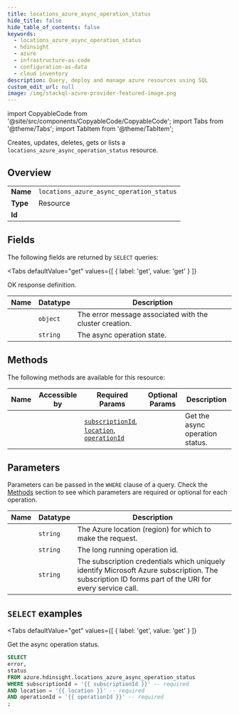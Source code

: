 ```yaml
--- 
title: locations_azure_async_operation_status
hide_title: false
hide_table_of_contents: false
keywords:
  - locations_azure_async_operation_status
  - hdinsight
  - azure
  - infrastructure-as-code
  - configuration-as-data
  - cloud inventory
description: Query, deploy and manage azure resources using SQL
custom_edit_url: null
image: /img/stackql-azure-provider-featured-image.png
---
```


import CopyableCode from '@site/src/components/CopyableCode/CopyableCode';
import Tabs from '@theme/Tabs';
import TabItem from '@theme/TabItem';

Creates, updates, deletes, gets or lists a <code>locations_azure_async_operation_status</code> resource.

## Overview
<table><tbody>
<tr><td><b>Name</b></td><td><code>locations_azure_async_operation_status</code></td></tr>
<tr><td><b>Type</b></td><td>Resource</td></tr>
<tr><td><b>Id</b></td><td><CopyableCode code="azure.hdinsight.locations_azure_async_operation_status" /></td></tr>
</tbody></table>

## Fields

The following fields are returned by `SELECT` queries:

<Tabs
    defaultValue="get"
    values={[
        { label: 'get', value: 'get' }
    ]}
>
<TabItem value="get">

OK response definition.

<table>
<thead>
    <tr>
    <th>Name</th>
    <th>Datatype</th>
    <th>Description</th>
    </tr>
</thead>
<tbody>
<tr>
    <td><CopyableCode code="error" /></td>
    <td><code>object</code></td>
    <td>The error message associated with the cluster creation.</td>
</tr>
<tr>
    <td><CopyableCode code="status" /></td>
    <td><code>string</code></td>
    <td>The async operation state.</td>
</tr>
</tbody>
</table>
</TabItem>
</Tabs>

## Methods

The following methods are available for this resource:

<table>
<thead>
    <tr>
    <th>Name</th>
    <th>Accessible by</th>
    <th>Required Params</th>
    <th>Optional Params</th>
    <th>Description</th>
    </tr>
</thead>
<tbody>
<tr>
    <td><a href="#get"><CopyableCode code="get" /></a></td>
    <td><CopyableCode code="select" /></td>
    <td><a href="#parameter-subscriptionId"><code>subscriptionId</code></a>, <a href="#parameter-location"><code>location</code></a>, <a href="#parameter-operationId"><code>operationId</code></a></td>
    <td></td>
    <td>Get the async operation status.</td>
</tr>
</tbody>
</table>

## Parameters

Parameters can be passed in the `WHERE` clause of a query. Check the [Methods](#methods) section to see which parameters are required or optional for each operation.

<table>
<thead>
    <tr>
    <th>Name</th>
    <th>Datatype</th>
    <th>Description</th>
    </tr>
</thead>
<tbody>
<tr id="parameter-location">
    <td><CopyableCode code="location" /></td>
    <td><code>string</code></td>
    <td>The Azure location (region) for which to make the request.</td>
</tr>
<tr id="parameter-operationId">
    <td><CopyableCode code="operationId" /></td>
    <td><code>string</code></td>
    <td>The long running operation id.</td>
</tr>
<tr id="parameter-subscriptionId">
    <td><CopyableCode code="subscriptionId" /></td>
    <td><code>string</code></td>
    <td>The subscription credentials which uniquely identify Microsoft Azure subscription. The subscription ID forms part of the URI for every service call.</td>
</tr>
</tbody>
</table>

## `SELECT` examples

<Tabs
    defaultValue="get"
    values={[
        { label: 'get', value: 'get' }
    ]}
>
<TabItem value="get">

Get the async operation status.

```sql
SELECT
error,
status
FROM azure.hdinsight.locations_azure_async_operation_status
WHERE subscriptionId = '{{ subscriptionId }}' -- required
AND location = '{{ location }}' -- required
AND operationId = '{{ operationId }}' -- required
;
```
</TabItem>
</Tabs>
